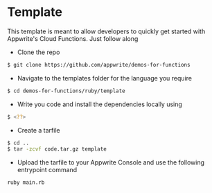 # Template
This template is meant to allow developers to quickly get started with Appwrite's Cloud Functions. Just follow along 

* Clone the repo
```bash
$ git clone https://github.com/appwrite/demos-for-functions
```

* Navigate to the templates folder for the language you require

```bash
$ cd demos-for-functions/ruby/template
```

* Write you code and install the dependencies locally using 
```bash
$ <??>
```

* Create a tarfile
```bash
$ cd ..
$ tar -zcvf code.tar.gz template
```

* Upload the tarfile to your Appwrite Console and use the following entrypoint command

```bash
ruby main.rb
```
